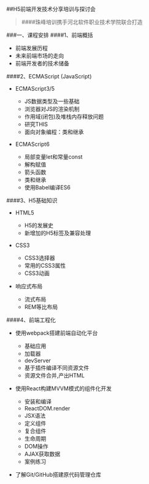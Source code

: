 ##H5前端开发技术分享培训与探讨会
> ####珠峰培训携手河北软件职业技术学院联合打造

###一、课程安排
####1、前端概括
- 前端发展历程
- 未来前端市场的走向
- 前端开发者的技术储备

####2、ECMAScript (JavaScript)
- ECMAScript3/5
    + JS数据类型及一些基础
    + 浏览器对JS的渲染机制
    + 作用域(闭包)及堆栈内存释放问题
    + 研究THIS
    + 面向对象编程：类和继承
    
- ECMAScript6
    + 局部变量let和常量const
    + 解构赋值
    + 箭头函数
    + 类和继承
    + 使用Babel编译ES6
    
####3、H5基础知识
- HTML5
    + H5的发展史
    + 新增加的H5标签及兼容处理
    
- CSS3
    + CSS3选择器
    + 常用的CSS3属性
    + CSS3动画
    
- 响应式布局
    + 流式布局
    + REM等比布局
    
####4、前端工程化
- 使用webpack搭建前端自动化平台
    + 基础应用
    + 加载器
    + devServer
    + 基于插件编译不同资源文件
    + 资源文件合并,产出HTML
    
- 使用React构建MVVM模式的组件化开发
    + 安装和编译
    + ReactDOM.render
    + JSX语法
    + 定义组件 
    + 复合组件 
    + 生命周期
    + DOM操作
    + AJAX获取数据
    + 案例练习
    
- 了解Git/GitHub搭建原代码管理仓库
